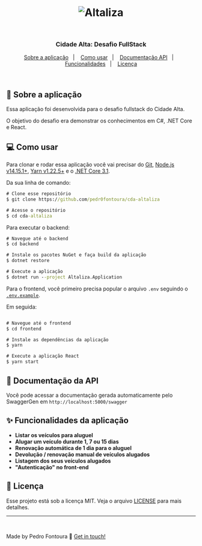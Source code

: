 <h1 align="center">
  <br />
  <br />
  <img alt="Altaliza" src="https://user-images.githubusercontent.com/48810400/130319364-40a51bfe-2037-4bc2-b5d7-8e77f5c511b4.png" />
  <br />
  <br />
</h1>

<h3 align="center">
  Cidade Alta: Desafio FullStack
</h3>

<p align="center">
  <a href="#-sobre-a-aplicação">Sobre a aplicação</a>&nbsp;&nbsp;&nbsp;|&nbsp;&nbsp;&nbsp;
  <a href="#-como-usar">Como usar</a>&nbsp;&nbsp;&nbsp;|&nbsp;&nbsp;&nbsp;
  <a href="#-documentação-da-api">Documentação API</a>&nbsp;&nbsp;&nbsp;|&nbsp;&nbsp;&nbsp;
  <a href="#-funcionalidades-da-aplicação">Funcionalidades</a>&nbsp;&nbsp;&nbsp;|&nbsp;&nbsp;&nbsp;
  <a href="#-licença">Licença</a>
</p>

<br />

## 🚀 Sobre a aplicação
Essa aplicação foi desenvolvida para o desafio fullstack do Cidade Alta.

O objetivo do desafio era demonstrar os conhecimentos em C#, .NET Core e React.

## 💻 Como usar
Para clonar e rodar essa aplicação você vai precisar do [Git](https://git-scm.com/), [Node.js v14.15.1+](https://nodejs.org/en/), [Yarn v1.22.5+](https://yarnpkg.com/) e o [.NET Core 3.1](https://dotnet.microsoft.com/download).

Da sua linha de comando:
```cmd
# Clone esse repositório
$ git clone https://github.com/pedr0fontoura/cda-altaliza

# Acesse o repositório
$ cd cda-altaliza
```

Para executar o backend:
```cmd
# Navegue até o backend
$ cd backend

# Instale os pacotes NuGet e faça build da aplicação
$ dotnet restore

# Execute a aplicação
$ dotnet run --project Altaliza.Application
```

Para o frontend, você primeiro precisa popular o arquivo `.env` seguindo o [`.env.example`](https://github.com/pedr0fontoura/cda-altaliza/blob/main/frontend/.env.example).

Em seguida:
```cmd

# Navegue até o frontend
$ cd frontend

# Instale as dependências da aplicação
$ yarn

# Execute a aplicação React
$ yarn start
```

## 🧰 Documentação da API

Você pode acessar a documentação gerada automaticamente pelo SwaggerGen em `http://localhost:5000/swagger`

## ✨ Funcionalidades da aplicação
- **Listar os veículos para aluguel**
- **Alugar um veículo durante 1, 7 ou 15 dias**
- **Renovação automática de 1 dia para o aluguel**
- **Devolução / renovação manual de veículos alugados**
- **Listagem dos seus veículos alugados**
- **"Autenticação" no front-end**

## 📝 Licença

Esse projeto está sob a licença MIT. Veja o arquivo [LICENSE](LICENSE) para mais detalhes.

---

<br />

Made by Pedro Fontoura :wave: [Get in touch!](https://twitter.com/pedr0fontoura)
